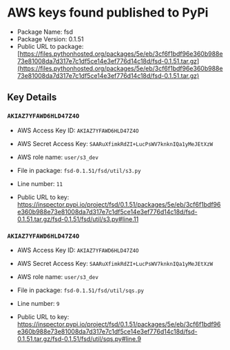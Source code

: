 # AWS keys found published to PyPi

* Package Name: fsd
* Package Version: 0.1.51
* Public URL to package: [https://files.pythonhosted.org/packages/5e/eb/3cf6f1bdf96e360b988e73e81008da7d317e7c1df5ce14e3ef776d14c18d/fsd-0.1.51.tar.gz](https://files.pythonhosted.org/packages/5e/eb/3cf6f1bdf96e360b988e73e81008da7d317e7c1df5ce14e3ef776d14c18d/fsd-0.1.51.tar.gz)

## Key Details

### `AKIAZ7YFAWD6HLD47Z4O`

* AWS Access Key ID: `AKIAZ7YFAWD6HLD47Z4O`
* AWS Secret Access Key: `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` 
* AWS role name: `user/s3_dev`
* File in package: `fsd-0.1.51/fsd/util/s3.py`
* Line number: `11`

* Public URL to key: https://inspector.pypi.io/project/fsd/0.1.51/packages/5e/eb/3cf6f1bdf96e360b988e73e81008da7d317e7c1df5ce14e3ef776d14c18d/fsd-0.1.51.tar.gz/fsd-0.1.51/fsd/util/s3.py#line.11



### `AKIAZ7YFAWD6HLD47Z4O`

* AWS Access Key ID: `AKIAZ7YFAWD6HLD47Z4O`
* AWS Secret Access Key: `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` 
* AWS role name: `user/s3_dev`
* File in package: `fsd-0.1.51/fsd/util/sqs.py`
* Line number: `9`

* Public URL to key: https://inspector.pypi.io/project/fsd/0.1.51/packages/5e/eb/3cf6f1bdf96e360b988e73e81008da7d317e7c1df5ce14e3ef776d14c18d/fsd-0.1.51.tar.gz/fsd-0.1.51/fsd/util/sqs.py#line.9


